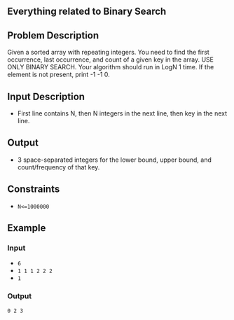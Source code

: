 ## Everything related to Binary Search

## Problem Description
Given a sorted array with repeating integers. You need to find the first occurrence, last occurrence, and count of a given key in the array. USE ONLY BINARY SEARCH. Your algorithm should run in LogN 1  time. If the element is not present, print -1 -1 0.   


## Input Description
- First line contains N, then N integers in the next line, then key in the next line.

## Output
- 3 space-separated integers for the lower bound, upper bound, and count/frequency of that key.

## Constraints
- `N<=1000000`

## Example 
### Input 
- `6`
- `1 1 1 2 2 2`
- `1`
### Output 
`0 2 3`

